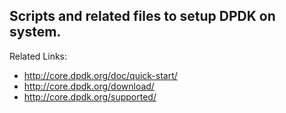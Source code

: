 ## Scripts and related files to setup DPDK on system.
Related Links:
* http://core.dpdk.org/doc/quick-start/
* http://core.dpdk.org/download/
* http://core.dpdk.org/supported/

